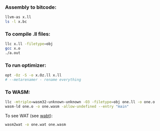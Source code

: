 ### Assembly to bitcode:

```sh
llvm-as x.ll
ls -l x.bc
```

### To compile .ll files:

```sh
llc x.ll -filetype=obj
gcc x.o
./a.out
```

### To run optimizer:

```sh
opt -Oz -S -o x.Oz.ll x.ll
# --metarenamer - rename everything
```

### To WASM:

```sh
llc -mtriple=wasm32-unknown-unknown -O3 -filetype=obj one.ll -o one.o
wasm-ld one.o -o one.wasm -allow-undefined --entry "main"
```

To see WAT (see [wabt](https://github.com/WebAssembly/wabt)):

```sh
wasm2wat -o one.wat one.wasm
```
